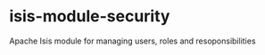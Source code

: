 isis-module-security
====================

Apache Isis module for managing users, roles and resoponsibilities
